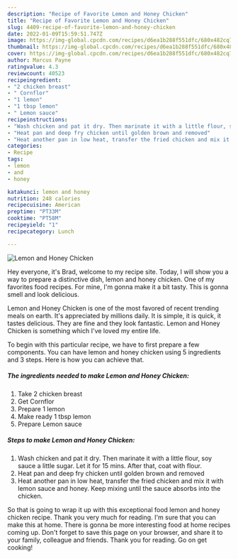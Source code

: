```yaml
---
description: "Recipe of Favorite Lemon and Honey Chicken"
title: "Recipe of Favorite Lemon and Honey Chicken"
slug: 4409-recipe-of-favorite-lemon-and-honey-chicken
date: 2022-01-09T15:59:51.747Z
image: https://img-global.cpcdn.com/recipes/d6ea1b288f551dfc/680x482cq70/lemon-and-honey-chicken-recipe-main-photo.jpg
thumbnail: https://img-global.cpcdn.com/recipes/d6ea1b288f551dfc/680x482cq70/lemon-and-honey-chicken-recipe-main-photo.jpg
cover: https://img-global.cpcdn.com/recipes/d6ea1b288f551dfc/680x482cq70/lemon-and-honey-chicken-recipe-main-photo.jpg
author: Marcus Payne
ratingvalue: 4.3
reviewcount: 40523
recipeingredient:
- "2 chicken breast"
- " Cornflor"
- "1 lemon"
- "1 tbsp lemon"
- " Lemon sauce"
recipeinstructions:
- "Wash chicken and pat it dry. Then marinate it with a little flour, soy sauce a little sugar. Let it for 15 mins. After that, coat with flour."
- "Heat pan and deep fry chicken until golden brown and removed"
- "Heat another pan in low heat, transfer the fried chicken and mix it with lemon sauce and honey. Keep mixing until the sauce absorbs into the chicken."
categories:
- Recipe
tags:
- lemon
- and
- honey

katakunci: lemon and honey 
nutrition: 248 calories
recipecuisine: American
preptime: "PT33M"
cooktime: "PT58M"
recipeyield: "1"
recipecategory: Lunch

---
```



![Lemon and Honey Chicken](https://img-global.cpcdn.com/recipes/d6ea1b288f551dfc/680x482cq70/lemon-and-honey-chicken-recipe-main-photo.jpg)

Hey everyone, it's Brad, welcome to my recipe site. Today, I will show you a way to prepare a distinctive dish, lemon and honey chicken. One of my favorites food recipes. For mine, I'm gonna make it a bit tasty. This is gonna smell and look delicious.



Lemon and Honey Chicken is one of the most favored of recent trending meals on earth. It's appreciated by millions daily. It is simple, it is quick, it tastes delicious. They are fine and they look fantastic. Lemon and Honey Chicken is something which I've loved my entire life.


To begin with this particular recipe, we have to first prepare a few components. You can have lemon and honey chicken using 5 ingredients and 3 steps. Here is how you can achieve that.

<!--inarticleads1-->

##### The ingredients needed to make Lemon and Honey Chicken:

1. Take 2 chicken breast
1. Get  Cornflor
1. Prepare 1 lemon
1. Make ready 1 tbsp lemon
1. Prepare  Lemon sauce




<!--inarticleads2-->

##### Steps to make Lemon and Honey Chicken:

1. Wash chicken and pat it dry. Then marinate it with a little flour, soy sauce a little sugar. Let it for 15 mins. After that, coat with flour.
1. Heat pan and deep fry chicken until golden brown and removed
1. Heat another pan in low heat, transfer the fried chicken and mix it with lemon sauce and honey. Keep mixing until the sauce absorbs into the chicken.




So that is going to wrap it up with this exceptional food lemon and honey chicken recipe. Thank you very much for reading. I'm sure that you can make this at home. There is gonna be more interesting food at home recipes coming up. Don't forget to save this page on your browser, and share it to your family, colleague and friends. Thank you for reading. Go on get cooking!

